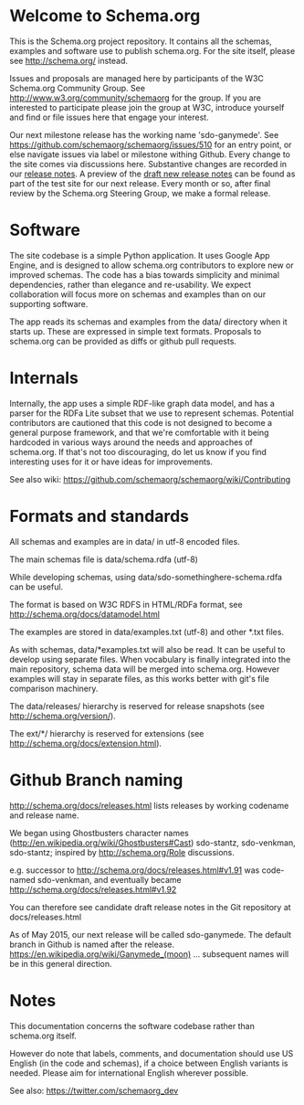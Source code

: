 Welcome to Schema.org
=====================


This is the Schema.org project repository. It contains all the schemas, examples and software use to publish schema.org. For the site itself, please see http://schema.org/ instead.

Issues and proposals are managed here by participants of the W3C Schema.org Community Group.
See http://www.w3.org/community/schemaorg for the group. If you are interested to participate please
join the group at W3C, introduce yourself and find or file issues here that engage your interest. 

Our next milestone release has the working name 'sdo-ganymede'. See https://github.com/schemaorg/schemaorg/issues/510 for an entry point, or else navigate issues via label or milestone withing Github. Every change to the site comes via discussions here. Substantive changes are recorded in our [release notes](http://schema.org/docs/releases.html). A preview of the [draft new release notes](http://sdo-ganymede.appspot.com/docs/releases.html#sdo-ganymede) can be found as part of the test site for our next release. Every month or so, after final review by the Schema.org Steering Group, we make a formal release. 

Software 
========

The site codebase is a simple Python application. It uses Google App Engine, and is designed to allow schema.org contributors to explore new or improved schemas. The code has a bias towards simplicity and minimal dependencies,
rather than elegance and re-usability. We expect collaboration will focus more on schemas and examples than 
on our supporting software.

The app reads its schemas and examples from the data/ directory when it starts up. These
are expressed in simple text formats. Proposals to schema.org can be provided as diffs
or github pull requests.

Internals
=========

Internally, the app uses a simple RDF-like graph data model, and has a parser for 
the RDFa Lite subset that we use to represent schemas. Potential contributors are 
cautioned that this code is not designed to become a general purpose framework, and
that we're comfortable with it being hardcoded in various ways around the needs and
approaches of schema.org. If that's not too discouraging, do let us know if you find
interesting uses for it or have ideas for improvements.

See also wiki: https://github.com/schemaorg/schemaorg/wiki/Contributing

Formats and standards
=====================

All schemas and examples are in data/ in utf-8 encoded files.

The main schemas file is data/schema.rdfa (utf-8)

While developing schemas, using data/sdo-somethinghere-schema.rdfa can be useful.

The format is based on W3C RDFS in HTML/RDFa format, see http://schema.org/docs/datamodel.html

The examples are stored in data/examples.txt (utf-8) and other *.txt files.

As with schemas, data/*examples.txt will also be read. It can be useful to develop
using separate files. When vocabulary is finally integrated into the main repository, schema
data will be merged into schema.org. However examples will stay in separate files, as this
works better with git's file comparison machinery.

The data/releases/ hierarchy is reserved for release snapshots (see http://schema.org/version/).

The ext/*/ hierarchy is reserved for extensions (see http://schema.org/docs/extension.html).


Github Branch naming
====================

http://schema.org/docs/releases.html lists releases by working codename and release name.

We began using Ghostbusters character names (http://en.wikipedia.org/wiki/Ghostbusters#Cast)
sdo-stantz, sdo-venkman, sdo-stantz; inspired by http://schema.org/Role discussions.

e.g. successor to http://schema.org/docs/releases.html#v1.91 was code-named sdo-venkman, 
and eventually became http://schema.org/docs/releases.html#v1.92

You can therefore see candidate draft release notes in the Git repository at docs/releases.html

As of May 2015, our next release will be called sdo-ganymede. The default branch in Github
is named after the release. https://en.wikipedia.org/wiki/Ganymede_(moon) ... subsequent names
will be in this general direction.


Notes
=====

This documentation concerns the software codebase rather than schema.org itself. 

However do note that labels, comments, and documentation should use US English (in the code
and schemas), if a choice between English variants is needed. Please aim for international 
English wherever possible.

See also: https://twitter.com/schemaorg_dev
